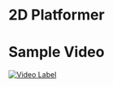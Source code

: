# 2D Platformer

# Sample Video
[![Video Label](http://img.youtube.com/vi/qKzs8aWWzQc/0.jpg)](https://youtu.be/qKzs8aWWzQc)
